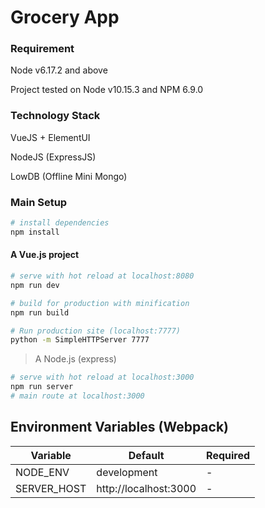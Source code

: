 # Grocery App

### Requirement
Node v6.17.2 and above

Project tested on Node v10.15.3 and NPM 6.9.0

### Technology Stack
VueJS + ElementUI

NodeJS (ExpressJS)

LowDB (Offline Mini Mongo)

### Main Setup

``` bash
# install dependencies
npm install
```

#### A Vue.js project

``` bash
# serve with hot reload at localhost:8080
npm run dev

# build for production with minification
npm run build

# Run production site (localhost:7777)
python -m SimpleHTTPServer 7777
```

> A Node.js (express)

``` bash
# serve with hot reload at localhost:3000
npm run server
# main route at localhost:3000
```



## Environment Variables (Webpack)


| Variable    | Default               | Required |
|-------------|-----------------------|----------|
| NODE_ENV    | development           | -        |
| SERVER_HOST | http://localhost:3000 | -        |


